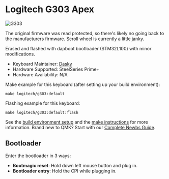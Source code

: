 # Logitech G303 Apex

![G303](https://i.imgur.com/VaRJfzR.png)

The original firmware was read protected, so there's likely no going back to the manufacturers firmware. Scroll wheel is currently a little janky.

Erased and flashed with dapboot bootloader (STM32L100) with minor modifications.

* Keyboard Maintainer: [Dasky](https://github.com/Dasky)
* Hardware Supported: SteelSeries Prime+
* Hardware Availability: N/A

Make example for this keyboard (after setting up your build environment):

    make logitech/g303:default

Flashing example for this keyboard:

    make logitech/g303:default:flash

See the [build environment setup](https://docs.qmk.fm/#/getting_started_build_tools) and the [make instructions](https://docs.qmk.fm/#/getting_started_make_guide) for more information. Brand new to QMK? Start with our [Complete Newbs Guide](https://docs.qmk.fm/#/newbs).

## Bootloader

Enter the bootloader in 3 ways:

* **Bootmagic reset**: Hold down left mouse button and plug in.
* **Bootloader entry**: Hold the CPI while plugging in.
